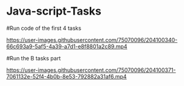 # Java-script-Tasks

#Run code of the first 4 tasks


https://user-images.githubusercontent.com/75070096/204100340-66c693a9-5af5-4a39-a7d1-e8f8801a2c89.mp4

#Run the B tasks part


https://user-images.githubusercontent.com/75070096/204100371-7061132e-52f4-4b0b-8e53-792882a31af6.mp4

